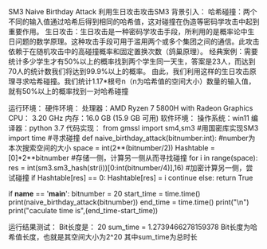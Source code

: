 SM3 Naive Birthday Attack 利用生日攻击攻击SM3 背景引入： 哈希碰撞：两个不同的输入值通过哈希后得到相同的哈希值，这对碰撞在伪造等密码学攻击中起到重要作用。 生日攻击：生日攻击是一种密码学攻击手段，所利用的是概率论中生日问题的数学原理。这种攻击手段可用于滥用两个或多个集团之间的通信。此攻击依赖于在随机攻击中的高碰撞概率和固定置换次数（鸽巢原理）。 经典案例：需要统计多少学生才有50%以上的概率找到两个学生同一天生，答案是23人，而达到70人的统计数我们将达到99.9%以上的概率。 由此，我们利用这样的生日攻击原理寻求哈希碰撞。我们统计1.17*根号n（n为哈希值的空间大小）数量的输入值，就有50%以上的概率找到一对哈希碰撞

运行环境：
硬件环境：
处理器：AMD Ryzen 7 5800H with Radeon Graphics  CPU： 3.20 GHz
内存：16.0 GB (15.9 GB 可用)
软件环境：
操作系统：win11
编译器：python 3.7
代码实现：
from gmssl import sm4,sm3
#用国密库实现SM3
import time
#寻求碰撞
def naive_birthday_attack(bitnumber:int):
    #number为本次搜索空间的大小
    space = int(2**(bitnumber/2))
    Hashtable = [0]*2**bitnumber
    #存储一侧，计算另一侧从而寻找碰撞
    for i in range(space):
        res = int(sm3.sm3_hash(str(i))[0:int(bitnumber/4)],16)
        #加密计算另一侧，尝试碰撞
        if Hashtable[res] == 0:
            Hashtable[res] = i
            continue
        else:
            return True

if __name__ == '__main__':
    bitnumber = 20
    start_time = time.time()
    print(naive_birthday_attack(bitnumber))
    end_time = time.time()
    print("\n")
    print("caculate time is",(end_time-start_time))


运行结果测试：
Bit长度是： 20
sum_time = 1.2739466278159378
Bit长度为哈希值长度，也就是其空间大小为2^20
其中sum_time为总时长
